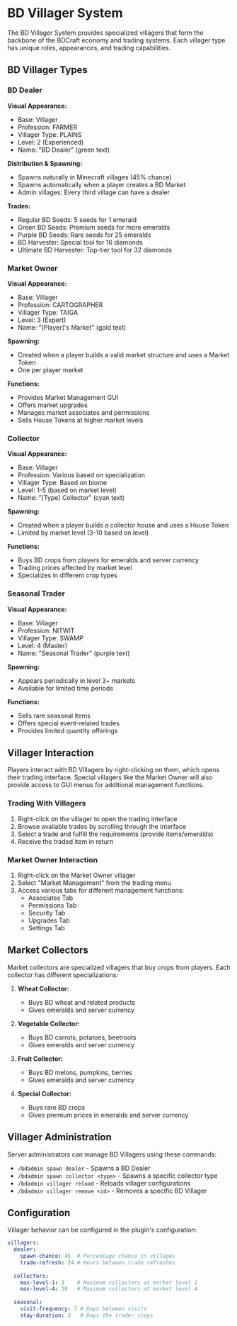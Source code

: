 # BD Villager System

The BD Villager System provides specialized villagers that form the backbone of the BDCraft economy and trading systems. Each villager type has unique roles, appearances, and trading capabilities.

## BD Villager Types

### BD Dealer

**Visual Appearance:**
- Base: Villager
- Profession: FARMER
- Villager Type: PLAINS
- Level: 2 (Experienced)
- Name: "BD Dealer" (green text)

**Distribution & Spawning:**
- Spawns naturally in Minecraft villages (45% chance)
- Spawns automatically when a player creates a BD Market
- Admin villages: Every third village can have a dealer

**Trades:**
- Regular BD Seeds: 5 seeds for 1 emerald
- Green BD Seeds: Premium seeds for more emeralds
- Purple BD Seeds: Rare seeds for 25 emeralds
- BD Harvester: Special tool for 16 diamonds
- Ultimate BD Harvester: Top-tier tool for 32 diamonds

### Market Owner

**Visual Appearance:**
- Base: Villager
- Profession: CARTOGRAPHER
- Villager Type: TAIGA
- Level: 3 (Expert)
- Name: "[Player]'s Market" (gold text)

**Spawning:**
- Created when a player builds a valid market structure and uses a Market Token
- One per player market

**Functions:**
- Provides Market Management GUI
- Offers market upgrades
- Manages market associates and permissions
- Sells House Tokens at higher market levels

### Collector

**Visual Appearance:**
- Base: Villager
- Profession: Various based on specialization
- Villager Type: Based on biome
- Level: 1-5 (based on market level)
- Name: "[Type] Collector" (cyan text)

**Spawning:**
- Created when a player builds a collector house and uses a House Token
- Limited by market level (3-10 based on level)

**Functions:**
- Buys BD crops from players for emeralds and server currency
- Trading prices affected by market level
- Specializes in different crop types

### Seasonal Trader

**Visual Appearance:**
- Base: Villager
- Profession: NITWIT
- Villager Type: SWAMP
- Level: 4 (Master)
- Name: "Seasonal Trader" (purple text)

**Spawning:**
- Appears periodically in level 3+ markets
- Available for limited time periods

**Functions:**
- Sells rare seasonal items
- Offers special event-related trades
- Provides limited quantity offerings

## Villager Interaction

Players interact with BD Villagers by right-clicking on them, which opens their trading interface. Special villagers like the Market Owner will also provide access to GUI menus for additional management functions.

### Trading With Villagers

1. Right-click on the villager to open the trading interface
2. Browse available trades by scrolling through the interface
3. Select a trade and fulfill the requirements (provide items/emeralds)
4. Receive the traded item in return

### Market Owner Interaction

1. Right-click on the Market Owner villager
2. Select "Market Management" from the trading menu
3. Access various tabs for different management functions:
   - Associates Tab
   - Permissions Tab
   - Security Tab
   - Upgrades Tab
   - Settings Tab

## Market Collectors

Market collectors are specialized villagers that buy crops from players. Each collector has different specializations:

1. **Wheat Collector:**
   - Buys BD wheat and related products
   - Gives emeralds and server currency

2. **Vegetable Collector:**
   - Buys BD carrots, potatoes, beetroots
   - Gives emeralds and server currency

3. **Fruit Collector:**
   - Buys BD melons, pumpkins, berries
   - Gives emeralds and server currency

4. **Special Collector:**
   - Buys rare BD crops
   - Gives premium prices in emeralds and server currency

## Villager Administration

Server administrators can manage BD Villagers using these commands:

- `/bdadmin spawn dealer` - Spawns a BD Dealer
- `/bdadmin spawn collector <type>` - Spawns a specific collector type
- `/bdadmin villager reload` - Reloads villager configurations
- `/bdadmin villager remove <id>` - Removes a specific BD Villager

## Configuration

Villager behavior can be configured in the plugin's configuration:

```yaml
villagers:
  dealer:
    spawn-chance: 45  # Percentage chance in villages
    trade-refresh: 24 # Hours between trade refreshes
  
  collectors:
    max-level-1: 3    # Maximum collectors at market level 1
    max-level-4: 10   # Maximum collectors at market level 4
  
  seasonal:
    visit-frequency: 7 # Days between visits
    stay-duration: 3   # Days the trader stays
```